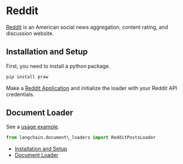 # Reddit

[Reddit](/docs/integrations/providers/www.reddit.com) is an American social news aggregation, content rating, and discussion website.

## Installation and Setup[​](#installation-and-setup "Direct link to Installation and Setup")

First, you need to install a python package.

```bash
pip install praw  

```

Make a [Reddit Application](https://www.reddit.com/prefs/apps/) and initialize the loader with your Reddit API credentials.

## Document Loader[​](#document-loader "Direct link to Document Loader")

See a [usage example](/docs/integrations/document_loaders/reddit).

```python
from langchain.document\_loaders import RedditPostsLoader  

```

- [Installation and Setup](#installation-and-setup)
- [Document Loader](#document-loader)

